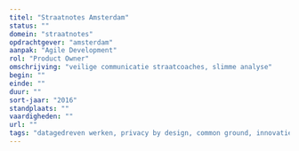 ```yaml
---
titel: "Straatnotes Amsterdam"
status: ""
domein: "straatnotes"
opdrachtgever: "amsterdam"
aanpak: "Agile Development"
rol: "Product Owner"
omschrijving: "veilige communicatie straatcoaches, slimme analyse"
begin: ""
einde: ""
duur: ""
sort-jaar: "2016"
standplaats: ""
vaardigheden: ""
url: ""
tags: "datagedreven werken, privacy by design, common ground, innovatie, fixxx"
---
```

